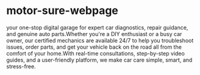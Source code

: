 # motor-sure-webpage
your one-stop digital garage for expert car diagnostics, repair guidance, and genuine auto parts.Whether you're a DIY enthusiast or a busy car owner, our certified mechanics are available 24/7 to help you troubleshoot issues, order parts, and get your vehicle back on the road all from the comfort of your home.With real-time consultations, step-by-step video guides, and a user-friendly platform, we make car care simple, smart, and stress-free.
